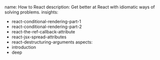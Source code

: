 name: How to React
description: Get better at React with idiomatic ways of solving problems.
insights:
  - react-conditional-rendering-part-1
  - react-conditional-rendering-part-2
  - react-the-ref-callback-attribute
  - react-jsx-spread-attributes
  - react-destructuring-arguments
aspects:
  - introduction
  - deep
 
